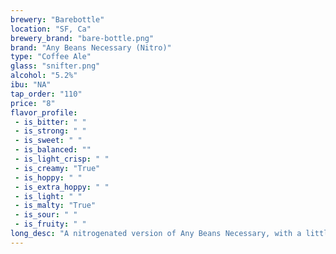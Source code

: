 ```yaml
---
brewery: "Barebottle"
location: "SF, Ca"
brewery_brand: "bare-bottle.png"
brand: "Any Beans Necessary (Nitro)"
type: "Coffee Ale"
glass: "snifter.png"
alcohol: "5.2%"
ibu: "NA"
tap_order: "110"
price: "8"
flavor_profile:
 - is_bitter: " "
 - is_strong: " "
 - is_sweet: " "
 - is_balanced: ""
 - is_light_crisp: " "
 - is_creamy: "True"
 - is_hoppy: " "
 - is_extra_hoppy: " "
 - is_light: " "
 - is_malty: "True"
 - is_sour: " "
 - is_fruity: " "
long_desc: "A nitrogenated version of Any Beans Necessary, with a little more sweetness and color than the original version, using Philz coffee of course, and ultra smooth with a dense foamy head"
---
```

